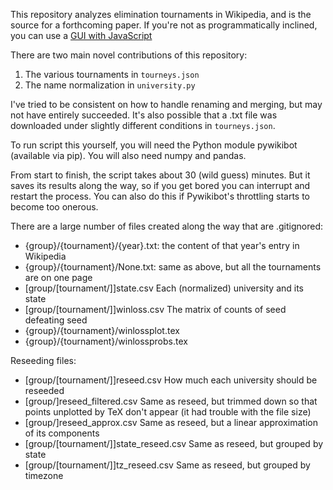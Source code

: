 
This repository analyzes elimination tournaments in Wikipedia,
and is the source for a forthcoming paper.
If you're not as programmatically inclined,
you can use a 
[GUI with JavaScript](https://sites.und.edu/timothy.prescott/bracket/)

There are two main novel contributions of this repository:
1. The various tournaments in `tourneys.json`
2. The name normalization in `university.py`

I've tried to be consistent on how to handle renaming and merging,
but may not have entirely succeeded.
It's also possible that a .txt file was downloaded
under slightly different conditions in `tourneys.json`.

To run script this yourself, you will need the Python module pywikibot
(available via pip).  You will also need numpy and pandas.

From start to finish, the script takes about 30 (wild guess) minutes.
But it saves its results along the way,
so if you get bored you can interrupt and restart the process.
You can also do this if Pywikibot's throttling starts to become too onerous.

There are a large number of files created along the way that are .gitignored:
* {group}/{tournament}/{year}.txt: the content of that year's entry in Wikipedia
* {group}/{tournament}/None.txt: same as above,
but all the tournaments are on one page 
* [group/[tournament/]]state.csv Each (normalized) university and its state
* [group/[tournament/]]winloss.csv The matrix of counts of seed <row> defeating seed <column>
* {group}/{tournament}/winlossplot.tex
* {group}/{tournament}/winlossprobs.tex

Reseeding files:
* [group/[tournament/]]reseed.csv How much each university should be reseeded
* [group/]reseed_filtered.csv Same as reseed, but trimmed down
so that points unplotted by TeX don't appear (it had trouble with the file size)
* [group/]reseed_approx.csv Same as reseed, but a linear approximation of its components
* [group/[tournament/]]state_reseed.csv Same as reseed, but grouped by state
* [group/[tournament/]]tz_reseed.csv Same as reseed, but grouped by timezone
